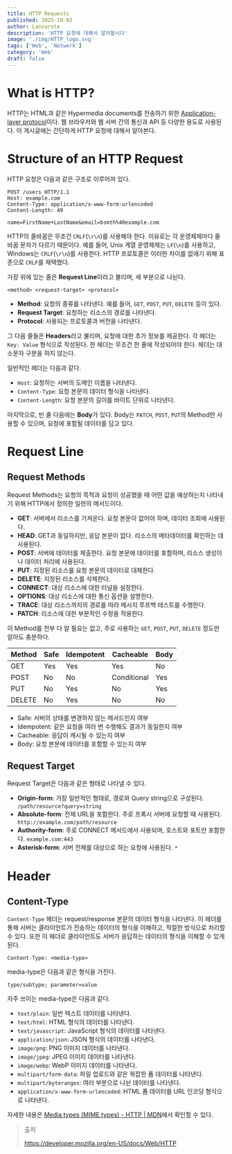 ```yaml
---
title: HTTP Requests
published: 2025-10-02
author: Lanzarote
description: 'HTTP 요청에 대해서 알아봅시다'
image: './img/HTTP_logo.svg'
tags: ['Web', 'Network']
category: 'Web'
draft: false
---
```


# What is HTTP?

HTTP는 HTML과 같은 Hypermedia documents를 전송하기 위한 [Application-layer protocol](https://en.wikipedia.org/wiki/OSI_model)이다. 
웹 브라우저와 웹 서버 간의 통신과 API 등 다양한 용도로 사용된다.
이 게시글에는 간단하게 HTTP 요청에 대해서 알아본다.

# Structure of an HTTP Request

HTTP 요청은 다음과 같은 구조로 이루어져 있다.

```
POST /users HTTP/1.1
Host: example.com
Content-Type: application/x-www-form-urlencoded
Content-Length: 49

name=FirstName+LastName&email=bsmth%40example.com
```
HTTP의 줄바꿈은 무조건 `CRLF`(`\r\n`)를 사용해야 한다. 
이유로는 각 운영체제마다 줄바꿈 문자가 다르기 때문이다. 
예를 들어, Unix 계열 운영체제는 `LF`(`\n`)를 사용하고, Windows는 `CRLF`(`\r\n`)를 사용한다.
HTTP 프로토콜은 이러한 차이를 없애기 위해 표준으로 `CRLF`를 채택했다.

가장 위에 있는 줄은 **Request Line**이라고 불리며, 세 부분으로 나뉜다.
```
<method> <request-target> <protocol>
```
- **Method**: 요청의 종류를 나타낸다. 예를 들어, `GET`, `POST`, `PUT`, `DELETE` 등이 있다.
- **Request Target**: 요청하는 리소스의 경로를 나타낸다.
- **Protocol**: 사용되는 프로토콜과 버전을 나타낸다. 

그 다음 줄들은 **Headers**라고 불리며, 요청에 대한 추가 정보를 제공한다. 각 헤더는 `Key: Value` 형식으로 작성된다. 한 헤더는 무조건 한 줄에 작성되어야 한다. 헤더는 대소문자 구분을 하지 않는다.

일반적인 헤더는 다음과 같다.
- `Host`: 요청하는 서버의 도메인 이름을 나타낸다.
- `Content-Type`: 요청 본문의 데이터 형식을 나타낸다.
- `Content-Length`: 요청 본문의 길이를 바이트 단위로 나타낸다.

마지막으로, 빈 줄 다음에는 **Body**가 있다. Body는 `PATCH`, `POST`, `PUT`의 Method만 사용할 수 있으며, 요청에 포함될 데이터를 담고 있다.

# Request Line

## Request Methods
Request Methods는 요청의 목적과 요청이 성공했을 때 어떤 값을 예상하는지 나타내기 위해 HTTP에서 정의한 일련의 메서드이다.

- **GET**: 서버에서 리소스를 가져온다. 요청 본문이 없어야 하며, 데이터 조회에 사용된다.
- **HEAD**: GET과 동일하지만, 응답 본문이 없다. 리소스의 메타데이터를 확인하는 데 사용된다.
- **POST**: 서버에 데이터를 제출한다. 요청 본문에 데이터를 포함하며, 리소스 생성이나 데이터 처리에 사용된다.
- **PUT**: 지정된 리소스를 요청 본문의 데이터로 대체한다.
- **DELETE**: 지정된 리소스를 삭제한다.
- **CONNECT**: 대상 리소스에 대한 터널을 설정한다.
- **OPTIONS**: 대상 리소스에 대한 통신 옵션을 설명한다.
- **TRACE**: 대상 리소스까지의 경로를 따라 메시지 루프백 테스트를 수행한다.
- **PATCH**: 리소스에 대한 부분적인 수정을 적용한다.

이 Method를 전부 다 알 필요는 없고, 주로 사용하는 `GET`, `POST`, `PUT`, `DELETE` 정도만 알아도 충분하다.

| Method   | Safe | Idempotent | Cacheable   | Body |
|----------|------|------------|-------------|------|
| GET      | Yes  | Yes        | Yes         | No   |
| POST     | No   | No         | Conditional | Yes  |
| PUT      | No   | Yes        | No          | Yes  |
| DELETE   | No   | Yes        | No          | No   |

- Safe: 서버의 상태를 변경하지 않는 메서드인지 여부
- Idempotent: 같은 요청을 여러 번 수행해도 결과가 동일한지 여부
- Cacheable: 응답이 캐시될 수 있는지 여부
- Body: 요청 본문에 데이터를 포함할 수 있는지 여부

## Request Target
Request Target은 다음과 같은 형태로 나타낼 수 있다.
- **Origin-form**: 가장 일반적인 형태로, 경로와 Query string으로 구성된다. `/path/resource?query=string`
- **Absolute-form**: 전체 URL을 포함한다. 주로 프록시 서버에 요청할 때 사용된다. `http://example.com/path/resource`
- **Authority-form**: 주로 CONNECT 메서드에서 사용되며, 호스트와 포트만 포함한다. `example.com:443`
- **Asterisk-form**: 서버 전체를 대상으로 하는 요청에 사용된다. `*`

# Header

## Content-Type
`Content-Type` 헤더는 request/response 본문의 데이터 형식을 나타낸다. 
이 헤더를 통해 서버는 클라이언트가 전송하는 데이터의 형식을 이해하고, 적절한 방식으로 처리할 수 있다.
또한 이 헤더로 클라이언트도 서버가 응답하는 데이터의 형식을 이해할 수 있게 된다.
```
Content-Type: <media-type>
```
media-type은 다음과 같은 형식을 가진다.
```
type/subtype; parameter=value
```
자주 쓰이는 media-type은 다음과 같다.
- `text/plain`: 일반 텍스트 데이터를 나타낸다.
- `text/html`: HTML 형식의 데이터를 나타낸다.
- `text/javascript`: JavaScript 형식의 데이터를 나타낸다.
- `application/json`: JSON 형식의 데이터를 나타낸다.
- `image/png`: PNG 이미지 데이터를 나타낸다.
- `image/jpeg`: JPEG 이미지 데이터를 나타낸다.
- `image/webp`: WebP 이미지 데이터를 나타낸다.
- `multipart/form-data`: 파일 업로드와 같은 복잡한 폼 데이터를 나타낸다.
- `multipart/byteranges`: 여러 부분으로 나뉜 데이터를 나타낸다.
- `application/x-www-form-urlencoded`: HTML 폼 데이터를 URL 인코딩 형식으로 나타낸다.

자세한 내용은 [Media types (MIME types) - HTTP | MDN](https://developer.mozilla.org/en-US/docs/Web/HTTP/Guides/MIME_types)에서 확인할 수 있다.

> 출처
>
> https://developer.mozilla.org/en-US/docs/Web/HTTP
